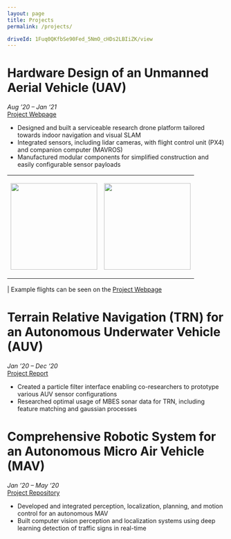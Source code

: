 ```yaml
---
layout: page
title: Projects
permalink: /projects/

driveId: 1Fuq0QKfbSe90Fed_5NmO_cHDs2LBIiZK/view
---
```



# Hardware Design of an Unmanned Aerial Vehicle (UAV)
*Aug ’20 – Jan ‘21* <br>
[Project Webpage](https://alsarmie.github.io/DD2414-Documentation/) <br>

 * Designed and built a serviceable research drone platform tailored towards indoor navigation and visual SLAM
 * Integrated sensors, including lidar cameras, with flight control unit (PX4) and companion computer (MAVROS)
 * Manufactured modular components for simplified construction and easily configurable sensor payloads


<table border="0">
 <tr>
    <td>
      <p align="center">
        <!-- <a href="/projects/"> -->
        <img src="../img/awesome_drone.gif" height="200">
        <!-- </a> -->
      </p>
    </td>
    <td>
      <p align="center">
        <!-- <a href="/projects/"> -->
        <img src="../img/heavy_boy.jpg" height="200">
        <!-- </a> -->
      </p>
    </td>
 </tr>
</table>

| Example flights can be seen on the [Project Webpage](https://alsarmie.github.io/DD2414-Documentation/)

<!-- **Example Flights**
{% include googleDrivePlayer.html id=page.driveId %} -->


# Terrain Relative Navigation (TRN) for an Autonomous Underwater Vehicle (AUV)
*Jan ’20 – Dec ‘20* <br>
[Project Report](https://drive.google.com/file/d/1qWFHkYBH9ujdldfnacRQuP8OoNJ60fOj/view?usp=sharing) <br>

 * Created a particle filter interface enabling co-researchers to prototype various AUV sensor configurations
 * Researched optimal usage of MBES sonar data for TRN, including feature matching and gaussian processes


# Comprehensive Robotic System for an Autonomous Micro Air Vehicle (MAV)
*Jan ’20 – May ‘20* <br>
[Project Repository](https://github.com/Hackerman342/crazyflie_9)

 * Developed and integrated perception, localization, planning, and motion control for an autonomous MAV
 * Built computer vision perception and localization systems using deep learning detection of traffic signs in real-time
